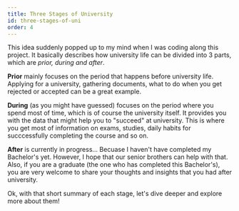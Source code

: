 ```yaml
---
title: Three Stages of University
id: three-stages-of-uni
order: 4
---
```


This idea suddenly popped up to my mind when I was coding along this project. It basically describes how university life can be 
divided into 3 parts, which are *prior, during and after*. 

**Prior** mainly focuses on the period that happens before university life. Applying for a university, gathering documents, 
what to do when you get rejected or accepted can be a great example.

**During** (as you might have guessed) focuses on the period where you spend most of time, which is of course the university itself.
It provides you with the data that might help you to "succeed" at university. This is where you get most of information on exams, studies, daily habits for succcessfully completing the course and so on. 

**After** is currently in progress... Becuase I haven't have completed my Bachelor's yet. However, I hope that our senior brothers can help with that. Also, if you are a graduate (the one who has completed this Bachelor's), you are very welcome to share your thoughts and insights that you had after university.

Ok, with that short summary of each stage, let's dive deeper and explore more about them!